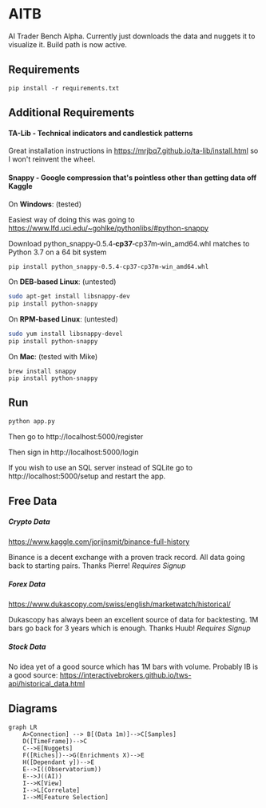 # AITB

AI Trader Bench Alpha. Currently just downloads the data and nuggets it to visualize it. Build path is now active.

## Requirements
```pip
pip install -r requirements.txt
```
## Additional Requirements
#### TA-Lib - Technical indicators and candlestick patterns
Great installation instructions in https://mrjbq7.github.io/ta-lib/install.html so I won't reinvent the wheel.
#### Snappy - Google compression that's pointless other than getting data off Kaggle
On **Windows**: (tested)

Easiest way of doing this was going to https://www.lfd.uci.edu/~gohlke/pythonlibs/#python-snappy

Download python_snappy‑0.5.4‑**cp37**‑cp37m‑win_amd64.whl matches to Python 3.7 on a 64 bit system
```cmd
pip install python_snappy‑0.5.4‑cp37‑cp37m‑win_amd64.whl
```
On **DEB-based Linux**: (untested)
```bash
sudo apt-get install libsnappy-dev
pip install python-snappy 
```
On **RPM-based Linux**: (untested)
```sh
sudo yum install libsnappy-devel
pip install python-snappy 
```
On **Mac**: (tested with Mike)
```brew
brew install snappy
pip install python-snappy
```

## Run
```bash
python app.py
```
Then go to http://localhost:5000/register

Then sign in http://localhost:5000/login

If you wish to use an SQL server instead of SQLite go to http://localhost:5000/setup and restart the app.

## Free Data
##### Crypto Data
https://www.kaggle.com/jorijnsmit/binance-full-history

Binance is a decent exchange with a proven track record. All data going back to starting pairs. Thanks Pierre! *Requires Signup*

##### Forex Data
https://www.dukascopy.com/swiss/english/marketwatch/historical/

Dukascopy has always been an excellent source of data for backtesting. 1M bars go back for 3 years which is enough. Thanks Huub! *Requires Signup*

##### Stock Data

No idea yet of a good source which has 1M bars with volume. Probably IB is a good source:
https://interactivebrokers.github.io/tws-api/historical_data.html

## Diagrams
```mermaid
graph LR
    A>Connection] --> B[(Data 1m)]-->C[Samples]
    D([TimeFrame])-->C
    C-->E[Nuggets]
    F([Riches])-->G(Enrichments X)-->E
    H([Dependant y])-->E
    E-->I((Observatorium))
    E-->J((AI))
    I-->K[View]
    I-->L[Correlate]
    I-->M[Feature Selection]
```
